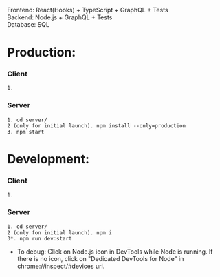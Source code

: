 Frontend: React(Hooks) + TypeScript + GraphQL + Tests \
Backend: Node.js + GraphQL + Tests \
Database: SQL

# Production:
### Client
    1.

### Server
    1. cd server/
    2 (only for initial launch). npm install --only=production
    3. npm start

# Development:
### Client
    1.

### Server
    1. cd server/
    2 (only fon initial launch). npm i
    3*. npm run dev:start 

* To debug: Click on Node.js icon in DevTools while Node is running.
  If there is no icon, click on "Dedicated DevTools for Node" in chrome://inspect/#devices url.